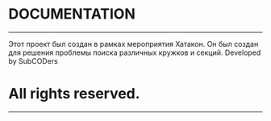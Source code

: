 DOCUMENTATION
===

------
Этот проект был создан в рамках мероприятия Хатакон. Он был создан для решения проблемы поиска различных кружков и секций. Developed by SubCODers

All rights reserved.
===

------

